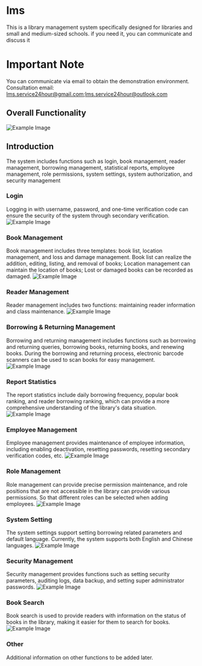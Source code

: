 # lms
This is a library management system specifically designed for libraries and small and medium-sized schools. if you need it, you can communicate and discuss it

# Important Note
You can communicate via email to obtain the demonstration environment.
Consultation email:
lms.service24hour@gmail.com;lms.service24hour@outlook.com

## Overall Functionality
![Example Image](images/group.png)

## Introduction
The system includes functions such as login, book management, reader management, borrowing management, statistical reports, employee management, role permissions, system settings, system authorization, and security management

### Login
Logging in with username, password, and one-time verification code can ensure the security of the system through secondary verification.
![Example Image](images/login.gif)

### Book Management
Book management includes three templates: book list, location management, and loss and damage management. Book list can realize the addition, editing, listing, and removal of books; Location management can maintain the location of books; Lost or damaged books can be recorded as damaged.
![Example Image](images/book.gif)

### Reader Management
Reader management includes two functions: maintaining reader information and class maintenance.
![Example Image](images/reader.gif)

### Borrowing & Returning Management
Borrowing and returning management includes functions such as borrowing and returning queries, borrowing books, returning books, and renewing books. During the borrowing and returning process, electronic barcode scanners can be used to scan books for easy management.
![Example Image](images/borrow.gif)

### Report Statistics
The report statistics include daily borrowing frequency, popular book ranking, and reader borrowing ranking, which can provide a more comprehensive understanding of the library's data situation.
![Example Image](images/statistics.gif)

### Employee Management
Employee management provides maintenance of employee information, including enabling deactivation, resetting passwords, resetting secondary verification codes, etc.
![Example Image](images/employee.gif)

### Role Management
Role management can provide precise permission maintenance, and role positions that are not accessible in the library can provide various permissions. So that different roles can be selected when adding employees.
![Example Image](images/role.gif)

### System Setting
The system settings support setting borrowing related parameters and default language. Currently, the system supports both English and Chinese languages.
![Example Image](images/system.gif)

### Security Management
Security management provides functions such as setting security parameters, auditing logs, data backup, and setting super administrator passwords.
![Example Image](images/security.gif)

### Book Search
Book search is used to provide readers with information on the status of books in the library, making it easier for them to search for books.
![Example Image](images/search.gif)

### Other
Additional information on other functions to be added later.










